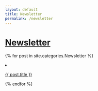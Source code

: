```yaml
---
layout: default
title: Newsletter
permalink: /newsletter
---
```


# [Newsletter](/newsletter)
{% for post in site.categories.Newsletter %}
  <li><a href="{{ post.url }}">
    <p>{{ post.title }}</p>
  </a></li>
{% endfor %}